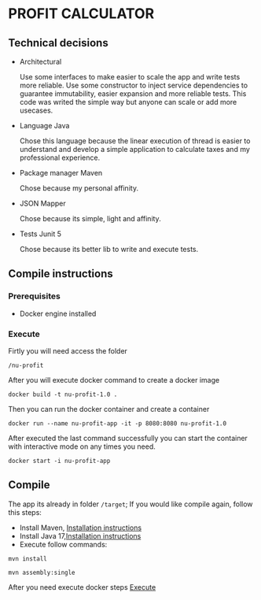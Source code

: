# PROFIT CALCULATOR

## Technical decisions

- Architectural

  Use some interfaces to make easier to scale the app and write tests more reliable.
  Use some constructor to inject service dependencies to guarantee immutability, easier expansion and more reliable tests.
  This code was writed the simple way but anyone can scale or add more usecases.

- Language Java

  Chose this language because the linear execution of thread is easier to understand and develop a simple application to calculate taxes and my professional experience.

- Package manager Maven

  Chose because my personal affinity.

- JSON Mapper

  Chose because its simple, light and affinity.

- Tests Junit 5

  Chose because its better lib to write and execute tests.

## Compile instructions

### Prerequisites

- Docker engine installed

### Execute

Firtly you will need access the folder

```
/nu-profit
```

After you will execute docker command to create a docker image

```
docker build -t nu-profit-1.0 .
```

Then you can run the docker container and create a container

```
docker run --name nu-profit-app -it -p 8080:8080 nu-profit-1.0
```

After executed the last command successfully you can start the container with interactive mode on any times you need.

```
docker start -i nu-profit-app
```

## Compile

The app its already in folder `/target`;
If you would like compile again, follow this steps:

- Install Maven, [Installation instructions](https://maven.apache.org/install.html)
- Install Java 17,[Installation instructions](https://openjdk.org/install/)
- Execute follow commands:

```
mvn install
```

```
mvn assembly:single
```

After you need execute docker steps [Execute](#execute)

